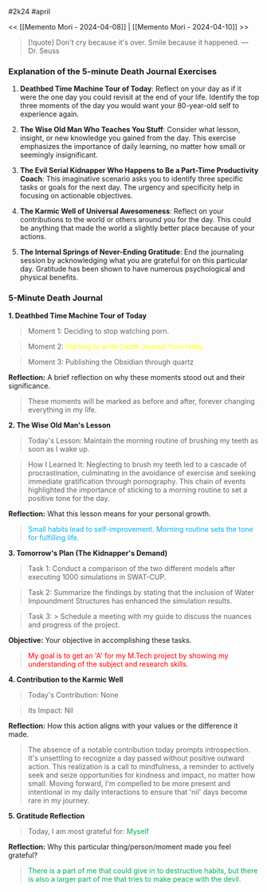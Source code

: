 #2k24 #april

<< [[Memento Mori - 2024-04-08]] | [[Memento Mori - 2024-04-10]] >>

> [!quote] Don't cry because it's over. Smile because it happened.
> — Dr. Seuss
### Explanation of the 5-minute Death Journal Exercises

1. **Deathbed Time Machine Tour of Today**: Reflect on your day as if it were the one day you could revisit at the end of your life. Identify the top three moments of the day you would want your 80-year-old self to experience again.

2. **The Wise Old Man Who Teaches You Stuff**: Consider what lesson, insight, or new knowledge you gained from the day. This exercise emphasizes the importance of daily learning, no matter how small or seemingly insignificant.

3. **The Evil Serial Kidnapper Who Happens to Be a Part-Time Productivity Coach**: This imaginative scenario asks you to identify three specific tasks or goals for the next day. The urgency and specificity help in focusing on actionable objectives.

4. **The Karmic Well of Universal Awesomeness**: Reflect on your contributions to the world or others around you for the day. This could be anything that made the world a slightly better place because of your actions.

5. **The Internal Springs of Never-Ending Gratitude**: End the journaling session by acknowledging what you are grateful for on this particular day. Gratitude has been shown to have numerous psychological and physical benefits.

### 5-Minute Death Journal

**1. Deathbed Time Machine Tour of Today**
> Moment 1: Deciding to stop watching porn.

>Moment 2: <span style="color:#ffff00">Starting to write Death Journal from today</span>

>Moment 3: Publishing the Obsidian through quartz

**Reflection:** A brief reflection on why these moments stood out and their significance.

> These moments will be marked as before and after, forever changing everything in my life.

**2. The Wise Old Man's Lesson**

>Today's Lesson: Maintain the morning routine of brushing my teeth as soon as I wake up.

>How I Learned It: Neglecting to brush my teeth led to a cascade of procrastination, culminating in the avoidance of exercise and seeking immediate gratification through pornography. This chain of events highlighted the importance of sticking to a morning routine to set a positive tone for the day.

**Reflection:** What this lesson means for your personal growth.
> <span style="color:#00b0f0">Small habits lead to self-improvement. Morning routine sets the tone for fulfilling life.</span>

**3. Tomorrow's Plan (The Kidnapper's Demand)**

>Task 1: Conduct a comparison of the two different models after executing 1000 simulations in SWAT-CUP.

>Task 2: Summarize the findings by stating that the inclusion of Water Impoundment Structures has enhanced the simulation results.

>Task 3: > Schedule a meeting with my guide to discuss the nuances and progress of the project.

**Objective:** Your objective in accomplishing these tasks.

> <span style="color:#ff0000">My goal is to get an 'A' for my M.Tech project by showing my understanding of the subject and research skills.</span>

**4. Contribution to the Karmic Well**

>Today's Contribution: None

>Its Impact: Nil

**Reflection:** How this action aligns with your values or the difference it made.

>  The absence of a notable contribution today prompts introspection. It's unsettling to recognize a day passed without positive outward action. This realization is a call to mindfulness, a reminder to actively seek and seize opportunities for kindness and impact, no matter how small. Moving forward, I'm compelled to be more present and intentional in my daily interactions to ensure that 'nil' days become rare in my journey.

**5. Gratitude Reflection**

> Today, I am most grateful for: <span style="color:#00b050">Myself</span>

**Reflection:** Why this particular thing/person/moment made you feel grateful?

> <span style="color:#00b050">There is a part of me that could give in to destructive habits, but there is also a larger part of me that tries to make peace with the devil.</span>